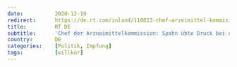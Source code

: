 ```yaml
---
date:          2020-12-19
redirect:      https://de.rt.com/inland/110813-chef-arzeimittel-kommision-spahn-hat/
title:         RT DE
subtitle:      'Chef der Arzneimittelkommission: Spahn übte Druck bei der Impfstoff-Zulassung aus'
country:       DE
categories:    [Politik, Impfung]
tags:          [willkür]
---
```

